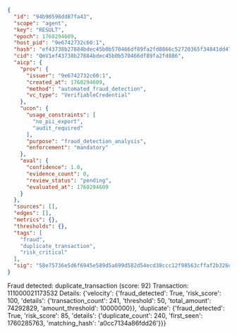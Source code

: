 ```json
{
  "id": "94b90598dd87fa43",
  "scope": "agent",
  "key": "RESULT",
  "epoch": 1760294609,
  "host_pid": "9e6742732c60:1",
  "hash": "ef43738b27884bdec45b0b570466df89fa2fd8866c52720365f34841dd47e615",
  "cid": "QmV1ef43738b27884bdec45b0b570466df89fa2fd886",
  "aicp": {
    "prov": {
      "issuer": "9e6742732c60:1",
      "created_at": 1760294609,
      "method": "automated_fraud_detection",
      "vc_type": "VerifiableCredential"
    },
    "ucon": {
      "usage_constraints": [
        "no_pii_export",
        "audit_required"
      ],
      "purpose": "fraud_detection_analysis",
      "enforcement": "mandatory"
    },
    "eval": {
      "confidence": 1.0,
      "evidence_count": 0,
      "review_status": "pending",
      "evaluated_at": 1760294609
    }
  },
  "sources": [],
  "edges": [],
  "metrics": {},
  "thresholds": {},
  "tags": [
    "fraud",
    "duplicate_transaction",
    "risk_critical"
  ],
  "sig": "58e75736e5d6f6945e589d5a699d582d54ecd38ccc12f98563cffaf2b326db29"
}
```

Fraud detected: duplicate_transaction (score: 92)
Transaction: 111000021173532
Details: {'velocity': {'fraud_detected': True, 'risk_score': 100, 'details': {'transaction_count': 241, 'threshold': 50, 'total_amount': 74292829, 'amount_threshold': 10000000}}, 'duplicate': {'fraud_detected': True, 'risk_score': 85, 'details': {'duplicate_count': 240, 'first_seen': 1760285763, 'matching_hash': 'a0cc7134a86fdd26'}}}
